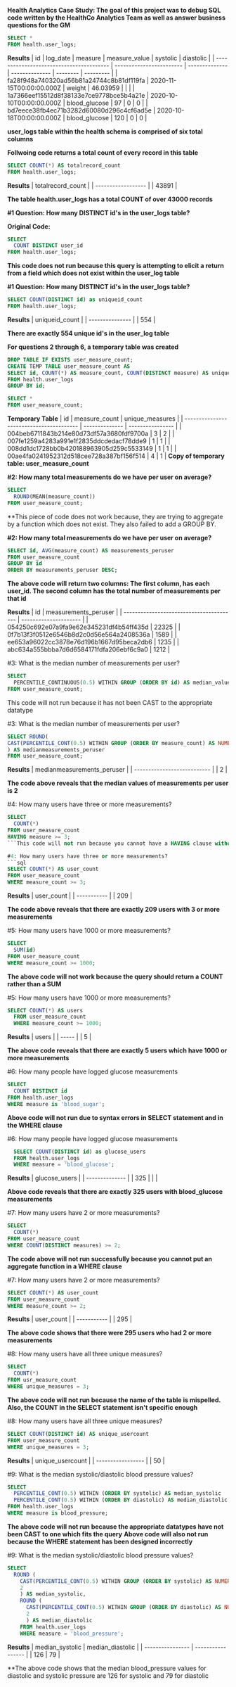 **Health Analytics Case Study: The goal of this project was to debug SQL code written by the HealthCo Analytics Team as well as answer business questions for the GM**
```sql
SELECT * 
FROM health.user_logs; 
```
**Results**
| id                                       | log\_date                | measure        | measure\_value | systolic | diastolic |
| ---------------------------------------- | ------------------------ | -------------- | -------------- | -------- | --------- |
| fa28f948a740320ad56b81a24744c8b81df119fa | 2020-11-15T00:00:00.000Z | weight         | 46.03959       |          |           |
| 1a7366eef15512d8f38133e7ce9778bce5b4a21e | 2020-10-10T00:00:00.000Z | blood\_glucose | 97             | 0        | 0         |
| bd7eece38fb4ec71b3282d60080d296c4cf6ad5e | 2020-10-18T00:00:00.000Z | blood\_glucose | 120            | 0        | 0         |

**user_logs table within the health schema is comprised of six total columns**

**Follwoing code returns a total count of every record in this table**
```sql
SELECT COUNT(*) AS totalrecord_count 
FROM health.user_logs; 
```

**Results**
| totalrecord\_count |
| ------------------ |
| 43891              |

**The table health.user_logs has a total COUNT of over 43000 records**

**#1 Question: How many DISTINCT id's in the user_logs table?**

**Original Code:**

```sql
SELECT
  COUNT DISTINCT user_id
FROM health.user_logs;
```

**This code does not run because this query is attempting to elicit a return from a field which does not exist within the user_log table**

**#1 Question: How many DISTINCT id's in the user_logs table?** 

```sql
SELECT COUNT(DISTINCT id) as uniqueid_count
FROM health.user_logs; 
```

**Results**
| uniqueid\_count |
| --------------- |
| 554             |

**There are exactly 554 unique id's in the user_log table**

**For questions 2 through 6, a temporary table was created**
```sql
DROP TABLE IF EXISTS user_measure_count; 
CREATE TEMP TABLE user_measure_count AS 
SELECT id, COUNT(*) AS measure_count, COUNT(DISTINCT measure) AS unique_measures
FROM health.user_logs
GROUP BY id; 
```

```sql
SELECT *
FROM user_measure_count; 
```

**Temporary Table**
| id                                       | measure\_count | unique\_measures |
| ---------------------------------------- | -------------- | ---------------- |
| 004beb6711843b214e80d73df57a3680fdf9700a | 3              | 2                |
| 007fe1259a4283a991e1f2835ddcdedacf78dde9 | 1              | 1                |
| 008dd1dc1728bb0b420188963905d259c5533149 | 1              | 1                |
| 00ae4fa0241952312d518cee728a387bf156f514 | 4              | 1                |
**Copy of temporary table: user_measure_count**

**#2: How many total measurements do we have per user on average?**

```sql
SELECT
  ROUND(MEAN(measure_count))
FROM user_measure_count;
```
**This piece of code does not work because, they are trying to aggregate by a function which does not exist. They also failed to add a GROUP BY. 

**#2: How many total measurements do we have per user on average?**
```sql
SELECT id, AVG(measure_count) AS measurements_peruser 
FROM user_measure_count 
GROUP BY id 
ORDER BY measurements_peruser DESC; 
```
**The above code will return two columns: The first column, has each user_id. The second column has the total number of measurements per that id**

**Results**
| id                                       | measurements\_peruser |
| ---------------------------------------- | --------------------- |
| 054250c692e07a9fa9e62e345231df4b54ff435d | 22325                 |
| 0f7b13f3f0512e6546b8d2c0d56e564a2408536a | 1589                  |
| ee653a96022cc3878e76d196b1667d95beca2db6 | 1235                  |
| abc634a555bbba7d6d6584171fdfa206ebf6c9a0 | 1212                  |


#3: What is the median number of measurements per user?
```sql
SELECT
  PERCENTILE_CONTINUOUS(0.5) WITHIN GROUP (ORDER BY id) AS median_value
FROM user_measure_count;
```
This code will not run because it has not been CAST to the appropriate datatype

#3: What is the median number of measurements per user?
```sql
SELECT ROUND(
CAST(PERCENTILE_CONT(0.5) WITHIN GROUP (ORDER BY measure_count) AS NUMERIC), 2
) AS medianmeasurements_peruser 
FROM user_measure_count; 
```
**Results**
| medianmeasurements\_peruser |
| --------------------------- |
| 2                           |

**The code above reveals that the median values of measurements per user is 2**

#4: How many users have three or more measurements?
```sql
SELECT
  COUNT(*)
FROM user_measure_count
HAVING measure >= 3;
```This code will not run because you cannot have a HAVING clause without including any fields in your GROUP BY first

#4: How many users have three or more measurements?
```sql
SELECT COUNT(*) AS user_count 
FROM user_measure_count 
WHERE measure_count >= 3; 
```
**Results**
| user\_count |
| ----------- |
| 209         |

**The code above reveals that there are exactly 209 users with 3 or more measurements**

#5: How many users have 1000 or more measurements?
```sql
SELECT
  SUM(id)
FROM user_measure_count
WHERE measure_count >= 1000;
```
**The above code will not work because the query should return a COUNT rather than a SUM**

#5: How many users have 1000 or more measurements?
```sql
SELECT COUNT(*) AS users 
  FROM user_measure_count 
  WHERE measure_count >= 1000;
```
**Results**
| users |
| ----- |
| 5     |

**The above code reveals that there are exactly 5 users which have 1000 or more measurements**

#6: How many people have logged glucose measurements
```sql
SELECT
  COUNT DISTINCT id
FROM health.user_logs
WHERE measure is 'blood_sugar';
```
**Above code will not run due to syntax errors in SELECT statement and in the WHERE clause**

#6: How many people have logged glucose measurements
```sql
  SELECT COUNT(DISTINCT id) as glucose_users 
  FROM health.user_logs 
  WHERE measure = 'blood_glucose'; 
```
**Results**
| glucose\_users |
| -------------- |
| 325            |
|                |

**Above code reveals that there are exactly 325 users with blood_glucose measurements**

#7: How many users have 2 or more measurements?
```sql
SELECT
  COUNT(*)
FROM user_measure_count
WHERE COUNT(DISTINCT measures) >= 2;
```
**The code above will not run successfully because you cannot put an aggregate function in a WHERE clause**

#7: How many users have 2 or more measurements?
```sql
SELECT COUNT(*) AS user_count 
FROM user_measure_count 
WHERE measure_count >= 2;
```
**Results**
| user\_count |
| ----------- |
| 295         |

**The above code shows that there were 295 users who had 2 or more measurements**

#8: How many users have all three unique measures?
```sql
SELECT
  COUNT(*)
FROM usr_measure_count
WHERE unique_measures = 3;
```
**The above code will not run because the name of the table is mispelled. Also, the COUNT in the SELECT statement isn't specific enough**

#8: How many users have all three unique measures?
```sql
SELECT COUNT(DISTINCT id) AS unique_usercount
FROM user_measure_count 
WHERE unique_measures = 3; 
```
**Results**
| unique\_usercount |
| ----------------- |
| 50                |


#9:  What is the median systolic/diastolic blood pressure values?
```sql
SELECT
  PERCENTILE_CONT(0.5) WITHIN (ORDER BY systolic) AS median_systolic
  PERCENTILE_CONT(0.5) WITHIN (ORDER BY diastolic) AS median_diastolic
FROM health.user_logs
WHERE measure is blood_pressure;
```
**The above code will not run because the appropriate datatypes have not been CAST to one which fits the query**
**Above code will also not run because the WHERE statement has been designed incorrectly**

#9: What is the median systolic/diastolic blood pressure values?
```sql
SELECT 
  ROUND (
    CAST(PERCENTILE_CONT(0.5) WITHIN GROUP (ORDER BY systolic) AS NUMERIC),
    2
    ) AS median_systolic,
    ROUND (
      CAST(PERCENTILE_CONT(0.5) WITHIN GROUP (ORDER BY diastolic) AS NUMERIC),  
      2
      ) AS median_diastolic 
    FROM health.user_logs
    WHERE measure = 'blood_pressure';
```
**Results**
| median\_systolic | median\_diastolic |
| ---------------- | ----------------- |
| 126              | 79                |

**The above code shows that the median blood_pressure values for diastolic and systolic pressure are 126 for systolic and 79 for diastolic


